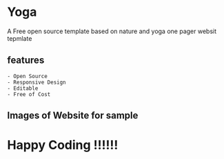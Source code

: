 # Yoga

A Free open source template based on nature and yoga one pager websit tepmlate

## features
    - Open Source
    - Responsive Design
    - Editable
    - Free of Cost

## Images of Website for sample







# Happy Coding !!!!!!